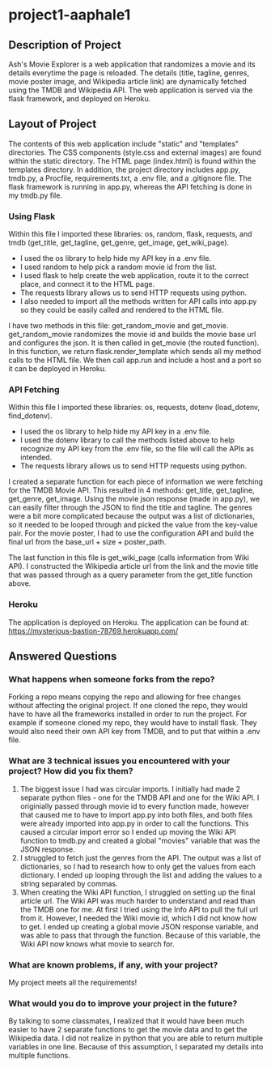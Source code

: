 # project1-aaphale1

## Description of Project

Ash's Movie Explorer is a web application that randomizes a movie and its details everytime the page is reloaded. The details (title, tagline, genres, movie poster image, and Wikipedia article link) are dynamically fetched using the TMDB and Wikipedia API. The web application is served via the flask framework, and deployed on Heroku. 

## Layout of Project

The contents of this web application include "static" and "templates" directories. The CSS components (style.css and external images) are found within the static directory. The HTML page (index.html) is found within the templates directory. In addition, the project directory includes app.py, tmdb.py, a Procfile, requirements.txt, a .env file, and a .gitignore file. The flask framework is running in app.py, whereas the API fetching is done in my tmdb.py file. 

### Using Flask

Within this file I imported these libraries: os, random, flask, requests, and tmdb (get_title, get_tagline, get_genre, get_image, get_wiki_page). 
* I used the os library to help hide my API key in a .env file. 
* I used random to help pick a random movie id from the list. 
* I used flask to help create the web application, route it to the correct place, and connect it to the HTML page. 
* The requests library allows us to send HTTP requests using python. 
* I also needed to import all the methods written for API calls into app.py so they could be easily called and rendered to the HTML file. 

I have two methods in this file: get_random_movie and get_movie. get_random_movie randomizes the movie id and builds the movie base url and configures the json. It is then called in get_movie (the routed function). In this function, we return flask.render_template which sends all my method calls to the HTML file. We then call app.run and include a host and a port so it can be deployed in Heroku.


### API Fetching

Within this file I imported these libraries: os, requests, dotenv (load_dotenv, find_dotenv). 
* I used the os library to help hide my API key in a .env file. 
* I used the dotenv library to call the methods listed above to help recognize my API key from the .env file, so the file will call the APIs as intended. 
* The requests library allows us to send HTTP requests using python. 

I created a separate function for each piece of information we were fetching for the TMDB Movie API. This resulted in 4 methods: get_title, get_tagline, get_genre, get_image. Using the movie json response (made in app.py), we can easily filter through the JSON to find the title and tagline. The genres were a bit more complicated because the output was a list of dictionaries, so it needed to be looped through and picked the value from the key-value pair. For the movie poster, I had to use the configuration API and build the final url from the base_url + size + poster_path. 

The last function in this file is get_wiki_page (calls information from Wiki API). I constructed the Wikipedia article url from the link and the movie title that was passed through as a query parameter from the get_title function above. 

### Heroku
The application is deployed on Heroku. The application can be found at: https://mysterious-bastion-78769.herokuapp.com/

## Answered Questions

### What happens when someone forks from the repo?

Forking a repo means copying the repo and allowing for free changes without affecting the original project. If one cloned the repo, they would have to have all the frameworks installed in order to run the project. For example if someone cloned my repo, they would have to install flask. They would also need their own API key from TMDB, and to put that within a .env file. 

### What are 3 technical issues you encountered with your project? How did you fix them?

1. The biggest issue I had was circular imports. I initially had made 2 separate python files - one for the TMDB API and one for the Wiki API. I originially passed through movie id to every function made, however that caused me to have to import app.py into both files, and both files were already imported into app.py in order to call the functions. This caused a circular import error so I ended up moving the Wiki API function to tmdb.py and created a global "movies" variable that was the JSON response. 
2. I struggled to fetch just the genres from the API. The output was a list of dictionaries, so I had to research how to only get the values from each dictionary. I ended up looping through the list and adding the values to a string separated by commas. 
3. When creating the Wiki API function, I struggled on setting up the final article url. The Wiki API was much harder to understand and read than the TMDB one for me. At first I tried using the Info API to pull the full url from it. However, I needed the Wiki movie id, which I did not know how to get. I ended up creating a global movie JSON response variable, and was able to pass that through the function. Because of this variable, the Wiki API now knows what movie to search for.  

### What are known problems, if any, with your project?

My project meets all the requirements!

### What would you do to improve your project in the future?

By talking to some classmates, I realized that it would have been much easier to have 2 separate functions to get the movie data and to get the Wikipedia data. I did not realize in python that you are able to return multiple variables in one line. Because of this assumption, I separated my details into multiple functions. 
